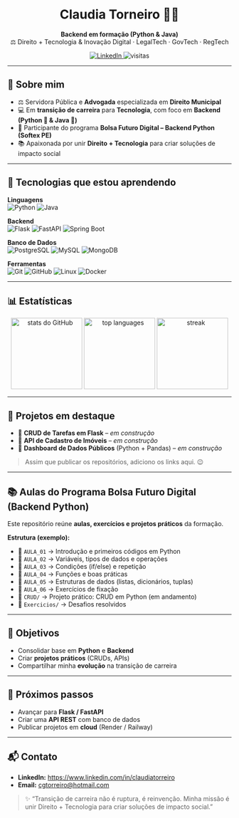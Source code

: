 <!-- PERFIL README -->

<h1 align="center">Claudia Torneiro 👩‍💻</h1>
<p align="center">
  <b>Backend em formação (Python & Java)</b><br/>
  ⚖️ Direito + Tecnologia & Inovação Digital · LegalTech · GovTech · RegTech
</p>

<p align="center">
  <a href="https://www.linkedin.com/in/claudiatorreiro">
    <img alt="LinkedIn" src="https://img.shields.io/badge/LinkedIn-0A66C2?logo=linkedin&logoColor=white">
  </a>
  <img alt="visitas" src="https://komarev.com/ghpvc/?username=claudiatorreiro&color=blueviolet&style=flat-square">
</p>

---

## 👋 Sobre mim
- ⚖️ Servidora Pública e **Advogada** especializada em **Direito Municipal**
- 💻 Em **transição de carreira** para **Tecnologia**, com foco em **Backend (Python 🐍 & Java 🤖)**
- 🚀 Participante do programa **Bolsa Futuro Digital – Backend Python (Softex PE)**
- 📚 Apaixonada por unir **Direito + Tecnologia** para criar soluções de impacto social

---

## 🧠 Tecnologias que estou aprendendo

**Linguagens**  
![Python](https://img.shields.io/badge/Python-3776AB?logo=python&logoColor=white)
![Java](https://img.shields.io/badge/Java-007396?logo=openjdk&logoColor=white)

**Backend**  
![Flask](https://img.shields.io/badge/Flask-000000?logo=flask&logoColor=white)
![FastAPI](https://img.shields.io/badge/FastAPI-009688?logo=fastapi&logoColor=white)
![Spring Boot](https://img.shields.io/badge/Spring%20Boot-6DB33F?logo=springboot&logoColor=white)

**Banco de Dados**  
![PostgreSQL](https://img.shields.io/badge/PostgreSQL-4169E1?logo=postgresql&logoColor=white)
![MySQL](https://img.shields.io/badge/MySQL-4479A1?logo=mysql&logoColor=white)
![MongoDB](https://img.shields.io/badge/MongoDB-47A248?logo=mongodb&logoColor=white)

**Ferramentas**  
![Git](https://img.shields.io/badge/Git-F05032?logo=git&logoColor=white)
![GitHub](https://img.shields.io/badge/GitHub-181717?logo=github&logoColor=white)
![Linux](https://img.shields.io/badge/Linux-FCC624?logo=linux&logoColor=black)
![Docker](https://img.shields.io/badge/Docker-2496ED?logo=docker&logoColor=white)

---

## 📊 Estatísticas

<div align="center">

<img height="160" src="https://github-readme-stats.vercel.app/api?username=claudiatorreiro&show_icons=true&theme=dracula&include_all_commits=true&count_private=true" alt="stats do GitHub"/>

<img height="160" src="https://github-readme-stats.vercel.app/api/top-langs/?username=claudiatorreiro&layout=compact&langs_count=8&theme=dracula" alt="top languages"/>

<img height="160" src="https://streak-stats.demolab.com?user=claudiatorreiro&theme=dracula" alt="streak"/>

</div>

---

## 📂 Projetos em destaque
- 🔹 **CRUD de Tarefas em Flask** – *em construção*  
- 🔹 **API de Cadastro de Imóveis** – *em construção*  
- 🔹 **Dashboard de Dados Públicos** (Python + Pandas) – *em construção*  
> Assim que publicar os repositórios, adiciono os links aqui. 😉

---

## 📚 Aulas do Programa Bolsa Futuro Digital (Backend Python)
Este repositório reúne **aulas, exercícios e projetos práticos** da formação.

**Estrutura (exemplo):**
- 📁 `AULA_01` → Introdução e primeiros códigos em Python  
- 📁 `AULA_02` → Variáveis, tipos de dados e operações  
- 📁 `AULA_03` → Condições (if/else) e repetição  
- 📁 `AULA_04` → Funções e boas práticas  
- 📁 `AULA_05` → Estruturas de dados (listas, dicionários, tuplas)  
- 📁 `AULA_06` → Exercícios de fixação  
- 📁 `CRUD/` → Projeto prático: CRUD em Python (em andamento)  
- 📁 `Exercicios/` → Desafios resolvidos

---

## 🎯 Objetivos
- Consolidar base em **Python** e **Backend**
- Criar **projetos práticos** (CRUDs, APIs)
- Compartilhar minha **evolução** na transição de carreira

---

## 🚀 Próximos passos
- Avançar para **Flask / FastAPI**
- Criar uma **API REST** com banco de dados
- Publicar projetos em **cloud** (Render / Railway)

---

## 📬 Contato
- **LinkedIn:** https://www.linkedin.com/in/claudiatorreiro  
- **Email:** cgtorreiro@hotmail.com

> ✨ “Transição de carreira não é ruptura, é reinvenção. Minha missão é unir Direito + Tecnologia para criar soluções de impacto social.”

